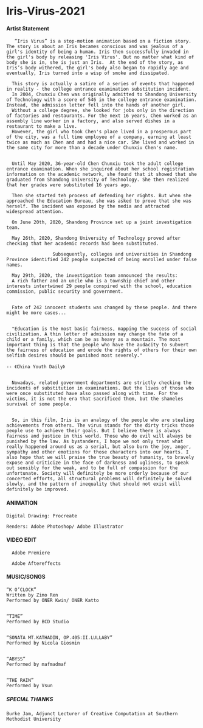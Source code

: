 # Iris-Virus-2021

#### Artist Statement

       “Iris Virus” is a stop-motion animation based on a fiction story. The story is about an Iris becames conscious and was jealous of a girl's identity of being a human. Iris then successfully invaded in the girl's body by releasing 'Iris Virus'. But no matter what kind of body she is in, she is just an Iris.  At the end of the story, as Iris’s body withered, the girl's body also began to rapidly age and eventually, Iris turned into a wisp of smoke and dissipated.
       
      This story is actually a satire of a series of events that happened in reality - the college entrance examination substitution incident.
      In 2004, Chunxiu Chen was originally admitted to Shandong University of Technology with a score of 546 in the college entrance examination. Instead, the admission letter fell into the hands of another girl. 
      Without a college degree, she looked for jobs only in the direction of factories and restaurants. For the next 16 years, Chen worked as an assembly line worker in a factory, and also served dishes in a restaurant to make a live.
      However, the girl who took Chen's place lived in a prosperous part of the city, was a full time employee of a company, earning at least twice as much as Chen and and had a nice car. She lived and worked in the same city for more than a decade under Chunxiu Chen's name.


      Until May 2020, 36-year-old Chen Chunxiu took the adult college entrance examination. When she inquired about her school registration information on the academic network, she found that it showed that she graduated from Shandong University of Technology. She then realized that her grades were substituted 16 years ago.

      Then she started teh process of defending her rights. But when she approached the Education Bureau, she was asked to prove that she was herself. The incident was exposed by the media and attracted widespread attention. 
      
      On June 20th, 2020, Shandong Province set up a joint investigation team.

      May 26th, 2020, Shandong University of Technology proved after checking that her academic records had been substituted.

                     Subsequently, colleges and universities in Shandong Province identified 242 people suspected of being enrolled under false names.

      May 29th, 2020, the investigation team announced the results:
      A rich father and an uncle who is a township chief and other interests intertwined 29 people conspired with the school, education commission, public security and government.
      
      
      Fate of 242 innocent students was changed by these people. And there might be more cases...
      
      
      "Education is the most basic fairness, mapping the success of social civilization. A thin letter of admission may change the fate of a child or a family, which can be as heavy as a mountain. The most important thing is that the people who have the audacity to subvert the fairness of education and erode the rights of others for their own selfish desires should be punished most severely."
                                                                                                                        -- 《China Youth Daily》
                                                                                                                        
      
      Nowadays, related government departments are strictly checking the incidents of substitution in examinations. But the lives of those who were once substituted have also passed along with time. For the victims, it is not the era that sacrificed them, but the shameles survival of some people.
      
      
      So, in this film, Iris is an analogy of the people who are stealing achievements from others. The virus stands for the dirty tricks those people use to achieve their goals. But I believe there is always fairness and justice in this world. Those who do evil will always be punished by the law. As bystanders, I hope we not only treat what really happened around us as a serial, but also burn the joy, anger, sympathy and other emotions for those characters into our hearts. I also hope that we will praise the true beauty of humanity, to bravely expose and criticize in the face of darkness and ugliness, to speak out sensibly for the weak, and to be full of compassion for the unfortunate. Society will definitely be more orderly because of our concerted efforts, all structural problems will definitely be solved slowly, and the pattern of inequality that should not exist will definitely be improved.





#### ANIMATION

    Digital Drawing: Procreate

    Renders: Adobe Photoshop/ Adobe Illustrator




#### VIDEO EDIT

      Adobe Premiere

      Adobe Aftereffects



#### MUSIC/SONGS

    “K O’CLOCK”
    Written by Zimo Ren
    Performed by ONER Kwin/ ONER Katto


    “TIME”
    Performed by BCD Studio
    

    “SONATA MT.KATHADIN, OP.405:II.LULLABY”
    Performed by Nicola Giosmin


    “ABYSS”
    Performed by mafmadmaf


    “THE RAIN”
    Performed by Vsun





##### SPECIAL THANKS

    Burke Jam, Adjunct Lecturer of Creative Computation at Southern Methodist University

